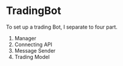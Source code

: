 # TradingBot
To set up a trading Bot, I separate to four part.
1. Manager
2. Connecting API
3. Message Sender 
4. Trading Model
